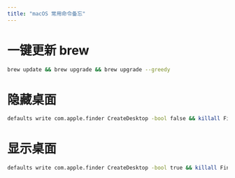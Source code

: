 ```yaml
---
title: "macOS 常用命令备忘"
---
```



# 一键更新 brew

```bash
brew update && brew upgrade && brew upgrade --greedy
```

# 隐藏桌面

```bash
defaults write com.apple.finder CreateDesktop -bool false && killall Finder
```

# 显示桌面

```bash
defaults write com.apple.finder CreateDesktop -bool true && killall Finder
```
